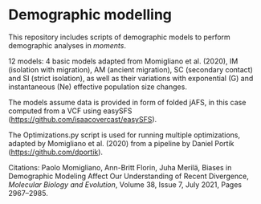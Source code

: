 # Demographic modelling
This repository includes scripts of demographic models to perform demographic analyses in *moments*. 

12 models: 4 basic models adapted from Momigliano et al. (2020), IM (isolation with migration), AM (ancient migration), SC (secondary contact) and SI (strict isolation),
as well as their variations with exponential (G) and instantaneous (Ne) effective population size changes.

The models assume data is provided in form of folded jAFS, in this case computed from a VCF using easySFS (https://github.com/isaacovercast/easySFS).

The Optimizations.py script is used for running multiple optimizations, adapted by Momigliano et al. (2020) from a pipeline by Daniel Portik (https://github.com/dportik).

Citations:
Paolo Momigliano, Ann-Britt Florin, Juha Merilä, Biases in Demographic Modeling Affect Our Understanding of Recent Divergence, *Molecular Biology and Evolution*, Volume 38, Issue 7, July 2021, Pages 2967–2985.
